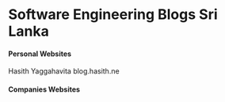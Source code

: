 # Software Engineering Blogs Sri Lanka

#### Personal Websites

Hasith Yaggahavita  blog.hasith.ne

#### Companies Websites


